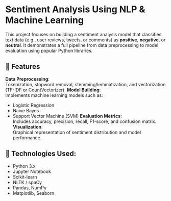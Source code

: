 # Sentiment Analysis Using NLP & Machine Learning
This project focuses on building a sentiment analysis model that classifies text data (e.g., user reviews, tweets, or comments) as **positive**, **negative**, or **neutral**. It demonstrates a full pipeline from data preprocessing to model evaluation using popular Python libraries.
## 📌 Features
**Data Preprocessing**:  
  Tokenization, stopword removal, stemming/lemmatization, and vectorization (TF-IDF or CountVectorizer).
**Model Building**:  
  Implements machine learning models such as:
  - Logistic Regression
  - Naive Bayes
  - Support Vector Machine (SVM)
**Evaluation Metrics**:  
  Includes accuracy, precision, recall, F1-score, and confusion matrix.
**Visualization**:  
  Graphical representation of sentiment distribution and model performance.
## 🔧 Technologies Used:
- Python 3.x  
- Jupyter Notebook  
- Scikit-learn  
- NLTK / spaCy  
- Pandas, NumPy  
- Matplotlib, Seaborn
